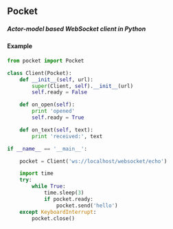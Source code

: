 
## Pocket

##### Actor-model based WebSocket client in Python

#### Example

```python
from pocket import Pocket

class Client(Pocket):
	def __init__(self, url):
		super(Client, self).__init__(url)
		self.ready = False

	def on_open(self):
		print 'opened'
		self.ready = True

	def on_text(self, text):
		print 'received:', text

if __name__ == '__main__':

	pocket = Client('ws://localhost/websocket/echo')

	import time
	try:
		while True:
			time.sleep(3)
			if pocket.ready:
				pocket.send('hello')
	except KeyboardInterrupt:
		pocket.close()
```
